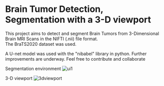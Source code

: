 # Brain Tumor Detection, Segmentation with a 3-D viewport

This project aims to detect and segment Brain Tumors from 3-Dimensional Brain MRI Scans in the NIFTI (.nii) file format. <br>
The BraTS2020 dataset was used.

A U-net model was used with the "nibabel" library in python.
Further improvements are underway. Feel free to contribute and collaborate

Segmentation environment
![ui1](https://github.com/user-attachments/assets/d4cbd293-897e-4962-adbf-6bc102f6dba6)


3-D viewport
![3dviewport](https://github.com/user-attachments/assets/fde825c9-26aa-4b2e-8be1-4b1b05a90380)
